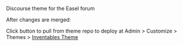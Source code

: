 Discourse theme for the Easel forum

After changes are merged:

Click button to pull from theme repo to deploy
at Admin > Customize > Themes > [Inventables Theme](https://forum.easel.com/admin/customize/themes/13)


